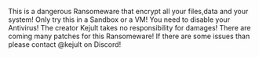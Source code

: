 This is a dangerous Ransomeware that encrypt all your files,data and your system!
Only try this in a Sandbox or a VM!
You need to disable your Antivirus!
The creator Kejult takes no responsibility for damages!
There are coming many patches for this Ransomeware!
If there are some issues than please contact @kejult on Discord!
